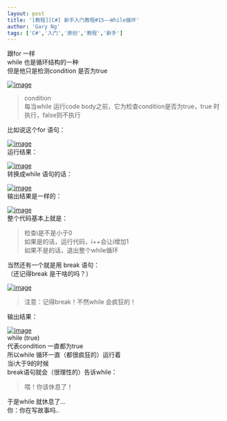 ```yaml
---
layout: post
title: '[教程][C#] 新手入门教程#15——While循环'
author: 'Gary Ng'
tags: ['C#','入门','原创','教程','新手']
---
```


跟for 一样  
 while 也是循环结构的一种  
 但是他只是检测condition 是否为true  

[![image](http://lh3.ggpht.com/-jigLIKwT4pQ/UoyAQ4lb0BI/AAAAAAAAGLk/rFfM_aTStpw/image_thumb.png?imgmax=800 "image")](http://lh6.ggpht.com/-m0YxP5CUc2w/UoyAQAIhNfI/AAAAAAAAGLc/KblDRq4LKNE/s1600-h/image2.png)  

> condition  
>  每当while 运行code body之前，它为检查condition是否为true，true
> 时执行，false则不执行

比如说这个for 语句：  

[![image](http://lh5.ggpht.com/-nLmtgtOrLNM/UoyASPZAVPI/AAAAAAAAGLw/YjgaVUNXTGI/image_thumb%25255B1%25255D.png?imgmax=800 "image")](http://lh4.ggpht.com/-CYBUzpKzu60/UoyARWTCvEI/AAAAAAAAGLs/rS6q3-isqG8/s1600-h/image%25255B3%25255D.png)  
 运行结果：  

[![image](http://lh6.ggpht.com/-PtELdZR2iOA/UoyATVlMlgI/AAAAAAAAGMA/mK6QZcV4Abk/image_thumb%25255B2%25255D.png?imgmax=800 "image")](http://lh4.ggpht.com/-Hk6WYrG39Uw/UoyAStcZ-bI/AAAAAAAAGL4/xojP3NGK2zI/s1600-h/image%25255B6%25255D.png)  
 转换成while 语句的话：  

[![image](http://lh6.ggpht.com/-nOQ9XyNVNYk/UoyAUcuwwwI/AAAAAAAAGMQ/q8GhwZ4pGQg/image_thumb%25255B6%25255D.png?imgmax=800 "image")](http://lh3.ggpht.com/-Ao4IdT2k7os/UoyAT0uTRoI/AAAAAAAAGMI/LvaTj1YK8dE/s1600-h/image%25255B18%25255D.png)  
 输出结果是一样的：  

[![image](http://lh5.ggpht.com/-GlLGN-N3r54/UoyAVhxGkhI/AAAAAAAAGMk/fK9EMuEEJ-4/image_thumb%25255B7%25255D.png?imgmax=800 "image")](http://lh5.ggpht.com/-lIOvmoqwTf0/UoyAU0OB4kI/AAAAAAAAGMc/uXk0CXsRgwE/s1600-h/image%25255B21%25255D.png)  
 整个代码基本上就是：  

> 检查i是不是小于0  
>  如果是的话，运行代码，i++会让i增加1  
>  如果不是的话，退出整个while循环

  
 当然还有一个就是用 break 语句：  
 （还记得break 是干啥的吗？）  

[![image](http://lh3.ggpht.com/-8bJXvhM7m5A/UoyAXFMyiGI/AAAAAAAAGMw/DvihP6Ck7kE/image_thumb%25255B8%25255D.png?imgmax=800 "image")](http://lh3.ggpht.com/-4wU4qjq3Fjs/UoyAWX1pYQI/AAAAAAAAGMo/yeOFEQzJvqQ/s1600-h/image%25255B24%25255D.png)  

> 注意：记得break！不然while 会疯狂的！

输出结果：  

[![image](http://lh4.ggpht.com/-RkC6w45y4ak/UoyAYMczd_I/AAAAAAAAGNE/U_n490d9SqA/image_thumb%25255B9%25255D.png?imgmax=800 "image")](http://lh4.ggpht.com/-WD3AFyMkSIE/UoyAXlt9zWI/AAAAAAAAGM8/ZIGDCTFq5oY/s1600-h/image%25255B27%25255D.png)  
 while (true)  
 代表condition 一直都为true  
 所以while 循环一直（都很疯狂的）运行着  
 当i大于9的时候  
 break语句就会（很理性的）告诉while：  

> 喂！你该休息了！

于是while 就休息了…  
 你：你在写故事吗..

